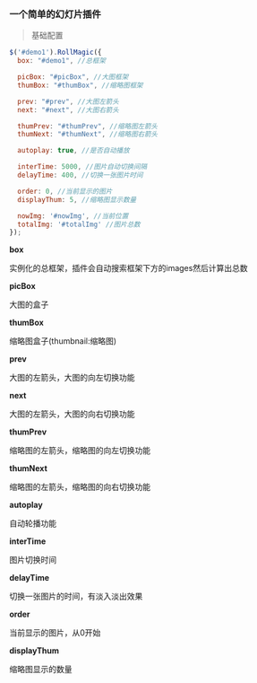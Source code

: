### 一个简单的幻灯片插件

> 基础配置

```javascript
$('#demo1').RollMagic({
  box: "#demo1", //总框架

  picBox: "#picBox", //大图框架
  thumBox: "#thumBox", //缩略图框架

  prev: "#prev", //大图左箭头
  next: "#next", //大图右箭头

  thumPrev: "#thumPrev", //缩略图左箭头
  thumNext: "#thumNext", //缩略图右箭头

  autoplay: true, //是否自动播放

  interTime: 5000, //图片自动切换间隔
  delayTime: 400, //切换一张图片时间

  order: 0, //当前显示的图片
  displayThum: 5, //缩略图显示数量

  nowImg: '#nowImg', //当前位置
  totalImg: '#totalImg' //图片总数
});
```
**box**

实例化的总框架，插件会自动搜索框架下方的images然后计算出总数

**picBox**

大图的盒子

**thumBox**

缩略图盒子(thumbnail:缩略图)

**prev**

大图的左箭头，大图的向左切换功能

**next**

大图的左箭头，大图的向右切换功能

**thumPrev**

缩略图的左箭头，缩略图的向左切换功能

**thumNext**

缩略图的左箭头，缩略图的向右切换功能

**autoplay**

自动轮播功能

**interTime**

图片切换时间

**delayTime**

切换一张图片的时间，有淡入淡出效果

**order**

当前显示的图片，从0开始

**displayThum**

缩略图显示的数量
